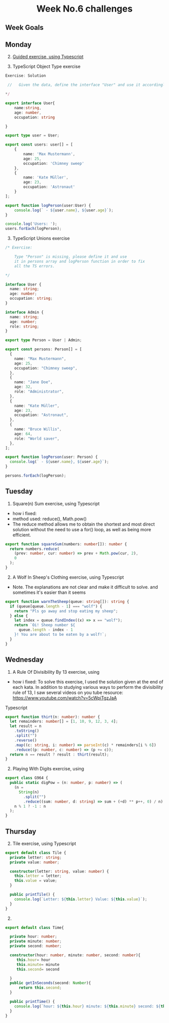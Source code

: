 <h1 align="center">Week No.6 challenges</h1>

<h2>Week Goals</h2>

## Monday

2. [Guided exercise, using Typescript](https://github.com/wisdown/core-code-from-scratch-readme/blob/main/Challeng-weeks/week-6.1.md)

3. TypeScript Object Type exercise

```typescript
Exercise: Solution

 //   Given the data, define the interface "User" and use it accordingly.

*/

export interface User{
    name:string,
    age: number,
    occupation: string

}

export type user = User;

export const users: user[] = [
    {
        name: 'Max Mustermann',
        age: 25,
        occupation: 'Chimney sweep'
    },
    {
        name: 'Kate Müller',
        age: 23,
        occupation: 'Astronaut'
    }
];

export function logPerson(user:User) {
    console.log(` - ${user.name}, ${user.age}`);
}

console.log('Users: ');
users.forEach(logPerson);

```

3. TypeScript Unions exercise

```typescript
/* Exercise:

    Type "Person" is missing, please define it and use
    it in persons array and logPerson function in order to fix
    all the TS errors.

*/

interface User {
  name: string;
  age: number;
  occupation: string;
}

interface Admin {
  name: string;
  age: number;
  role: string;
}

export type Person = User | Admin;

export const persons: Person[] = [
  {
    name: "Max Mustermann",
    age: 25,
    occupation: "Chimney sweep",
  },
  {
    name: "Jane Doe",
    age: 32,
    role: "Administrator",
  },
  {
    name: "Kate Müller",
    age: 23,
    occupation: "Astronaut",
  },
  {
    name: "Bruce Willis",
    age: 64,
    role: "World saver",
  },
];

export function logPerson(user: Person) {
  console.log(` - ${user.name}, ${user.age}`);
}

persons.forEach(logPerson);
```

## Tuesday

1. Square(n) Sum exercise, using Typescript

- how i fixed:
- method used: reduce(), Math.pow()
- The reduce method allows me to obtain the shortest and most direct solution without the need to use a for() loop, as well as being more efficient.

```typescript
export function squareSum(numbers: number[]): number {
  return numbers.reduce(
    (prev: number, cur: number) => prev + Math.pow(cur, 2),
    0
  );
}
```

2. A Wolf In Sheep's Clothing exercise, using Typescript

- Note. The explanations are not clear and make it difficult to solve. and sometimes it's easier than it seems

```typescript
export function warnTheSheep(queue: string[]): string {
  if (queue[queue.length - 1] === "wolf") {
    return "Pls go away and stop eating my sheep";
  } else {
    let index = queue.findIndex((x) => x == "wolf");
    return `Oi! Sheep number ${
      queue.length - index - 1
    }! You are about to be eaten by a wolf!`;
  }
}
```

## Wednesday

1. A Rule Of Divisibility By 13 exercise, using

- how i fixed: To solve this exercise, I used the solution given at the end of each kata. In addition to studying various ways to perform the divisibility rule of 13, I saw several videos on you tube
  resource: https://www.youtube.com/watch?v=5cWpiTgzJaA

Typescript

```typescript
export function thirt(n: number): number {
  let remainders: number[] = [1, 10, 9, 12, 3, 4];
  let result = n
    .toString()
    .split("")
    .reverse()
    .map((c: string, i: number) => parseInt(c) * remainders[i % 6])
    .reduce((p: number, c: number) => (p += c));
  return n == result ? result : thirt(result);
}
```

2. Playing With Digits exercise, using

```typescript
export class G964 {
  public static digPow = (n: number, p: number) => (
    (n =
      String(n)
        .split("")
        .reduce((sum: number, d: string) => sum + (+d) ** p++, 0) / n),
    n % 1 ? -1 : n
  );
}
```

## Thursday

2. Tile exercise, using Typescript

```typeScript
export default class Tile {
  private letter: string;
  private value: number;

  constructor(letter: string, value: number) {
    this.letter = letter;
    this.value = value;
  }

  public printTile() {
    console.log(`Letter: ${this.letter} Value: ${this.value}`);
  }
}
```

2.
 

```typescript
export default class Time{

  private hour: number;
  private minute: number;
  private second: number;

  constructor(hour: number, minute: number, second: number){      
     this.hour= hour
     this.minute= minute
     this.second= second

  }
  public getInSeconds(second: Number){
      return this.second;
  }   

  public printTime() {
    console.log(`hour: ${this.hour} minute: ${this.minute} second: ${this.second}`);
  }
}
```